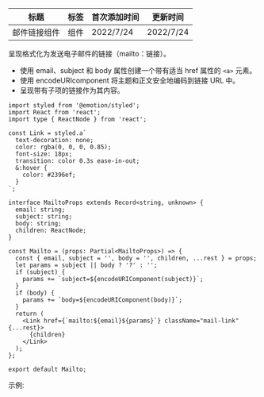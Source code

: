 | 标题         | 标签 | 首次添加时间 | 更新时间  |
| ------------ | ---- | ------------ | --------- |
| 邮件链接组件 | 组件 | 2022/7/24    | 2022/7/24 |

呈现格式化为发送电子邮件的链接（mailto：链接）。

- 使用 email、subject 和 body 属性创建一个带有适当 href 属性的 `<a>` 元素。
- 使用 encodeURIcomponent 将主题和正文安全地编码到链接 URL 中。
- 呈现带有子项的链接作为其内容。

```tsx | pure
import styled from '@emotion/styled';
import React from 'react';
import type { ReactNode } from 'react';

const Link = styled.a`
  text-decoration: none;
  color: rgba(0, 0, 0, 0.85);
  font-size: 18px;
  transition: color 0.3s ease-in-out;
  &:hover {
    color: #2396ef;
  }
`;

interface MailtoProps extends Record<string, unknown> {
  email: string;
  subject: string;
  body: string;
  children: ReactNode;
}

const Mailto = (props: Partial<MailtoProps>) => {
  const { email, subject = '', body = '', children, ...rest } = props;
  let params = subject || body ? '?' : '';
  if (subject) {
    params += `subject=${encodeURIComponent(subject)}`;
  }
  if (body) {
    params += `body=${encodeURIComponent(body)}`;
  }
  return (
    <Link href={`mailto:${email}${params}`} className="mail-link" {...rest}>
      {children}
    </Link>
  );
};

export default Mailto;
```

示例:

<code src="./Demo.zh-CN.tsx"></code>
